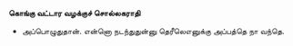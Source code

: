 **கொங்கு வட்டார வழக்குச் சொல்லகராதி**
- அப்பொழுதுதான். என்னொ நடந்துதுன்னு தெரீலெஎனுக்கு அப்பத்தெ நா வந்தெ.

